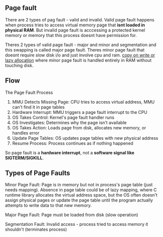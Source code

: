 ## Page fault
There are 2 types of pag fault - valid and invalid. Valid page fault happens when process tries to access virtual memory page that **isnt loaded in physical RAM**. But invalid page fault is acccessing a protected kernel memory or memory that this process doesnt have permission for.

Theres 2 types of valid page fault - major and minor and segmentation and this swapping is called major page fault. Theres minor page fault that doesnt require slow disk i/o and just involve cpu and ram. [copy on write or lazy allocation]() where minor page fault is handled entirely in RAM without touching disk.

## Flow
The Page Fault Process

1) MMU Detects Missing Page: CPU tries to access virtual address, MMU can't find it in page tables
2) Hardware Interrupt: MMU triggers a page fault interrupt to the CPU
3) OS Takes Control: Kernel's page fault handler runs
4) OS Investigates: Determines why the page isn't available
5) OS Takes Action: Loads page from disk, allocates new memory, or handles error
6) Update Page Tables: OS updates page tables with new physical address
7) Resume Process: Process continues as if nothing happened

So page fault is a **hardware interrupt**, not a **software signal like SIGTERM/SIGKILL**.

## Types of Page Faults
Minor Page Fault: Page is in memory but not in process's page table (just needs mapping). Absence in page table could be of lazy mapping, where  C runtime library allocates the virtual address space, but the OS often doesn't assign physical pages or update the page table until the program actually attempts to write data to that new memory.

Major Page Fault: Page must be loaded from disk (slow operation)

Segmentation Fault: Invalid access - process tried to access memory it shouldn't (terminates process)
